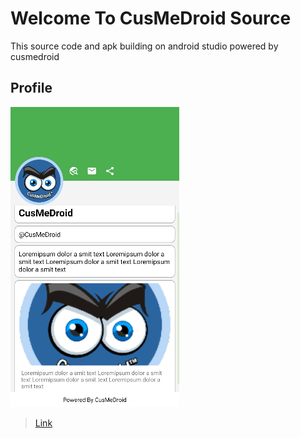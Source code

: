 # Welcome To CusMeDroid Source
This source code and apk building on android studio powered by cusmedroid

## Profile
![Profile](https://github.com/CusMeDroid/android-studio/blob/main/image/Profile.png)

>[Link](https://github.com/CusMeDroid/android-studio/tree/main/Profile)
